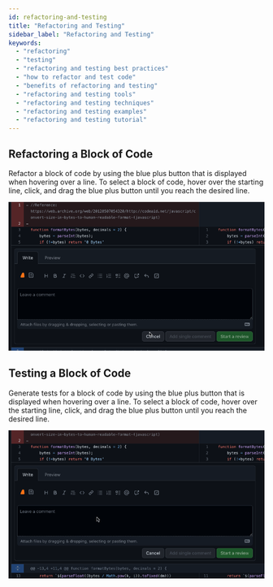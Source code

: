 ```yaml
---
id: refactoring-and-testing
title: "Refactoring and Testing"
sidebar_label: "Refactoring and Testing"
keywords:
  - "refactoring"
  - "testing"
  - "refactoring and testing best practices"
  - "how to refactor and test code"
  - "benefits of refactoring and testing"
  - "refactoring and testing tools"
  - "refactoring and testing techniques"
  - "refactoring and testing examples"
  - "refactoring and testing tutorial"
---
```


## Refactoring a Block of Code

Refactor a block of code by using the blue plus button that is displayed when hovering over a line. To select a block of code, hover over the starting line, click, and drag the blue plus button until you reach the desired line.

![generate code refactor](../../../static/gif/pr-code-refactor.gif)

## Testing a Block of Code

Generate tests for a block of code by using the blue plus button that is displayed when hovering over a line. To select a block of code, hover over the starting line, click, and drag the blue plus button until you reach the desired line.

![generate code refactor](../../../static/gif/pr-code-test.gif)
